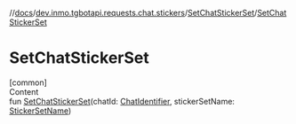 //[docs](../../../index.md)/[dev.inmo.tgbotapi.requests.chat.stickers](../index.md)/[SetChatStickerSet](index.md)/[SetChatStickerSet](-set-chat-sticker-set.md)



# SetChatStickerSet  
[common]  
Content  
fun [SetChatStickerSet](-set-chat-sticker-set.md)(chatId: [ChatIdentifier](../../dev.inmo.tgbotapi.types/-chat-identifier/index.md), stickerSetName: [StickerSetName](../../dev.inmo.tgbotapi.types/index.md#%5Bdev.inmo.tgbotapi.types%2FStickerSetName%2F%2F%2FPointingToDeclaration%2F%5D%2FClasslikes%2F625018081))  



